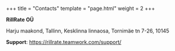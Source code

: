 +++
title = "Contacts"
template = "page.html"
weight = 2
+++

**RillRate OÜ**

Harju maakond, Tallinn, Kesklinna linnaosa, Tornimäe tn 7-26, 10145

**Support**: <https://rillrate.teamwork.com/support/>
